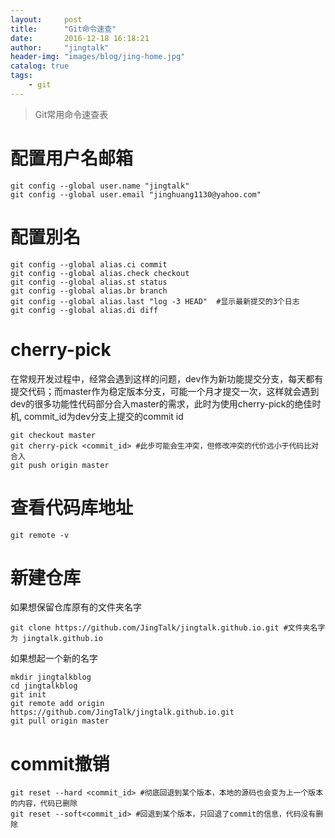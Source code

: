 ```yaml
---
layout:     post
title:      "Git命令速查"
date:       2016-12-18 16:18:21
author:     "jingtalk"
header-img: "images/blog/jing-home.jpg"
catalog: true
tags:
    - git
---
```


> Git常用命令速查表  

# 配置用户名邮箱

    git config --global user.name "jingtalk"
    git config --global user.email "jinghuang1130@yahoo.com"

# 配置別名
    git config --global alias.ci commit
    git config --global alias.check checkout
    git config --global alias.st status
    git config --global alias.br branch
    git config --global alias.last "log -3 HEAD"  #显示最新提交的3个日志
    git config --global alias.di diff

# cherry-pick

在常规开发过程中，经常会遇到这样的问题，dev作为新功能提交分支，每天都有提交代码；而master作为稳定版本分支，可能一个月才提交一次，这样就会遇到dev的很多功能性代码部分合入master的需求，此时为使用cherry-pick的绝佳时机, commit_id为dev分支上提交的commit id

    git checkout master
    git cherry-pick <commit_id> #此步可能会生冲突，但修改冲突的代价远小于代码比对合入
    git push origin master

# 查看代码库地址
    git remote -v

# 新建仓库
如果想保留仓库原有的文件夹名字

    git clone https://github.com/JingTalk/jingtalk.github.io.git #文件夹名字为 jingtalk.github.io
如果想起一个新的名字

    mkdir jingtalkblog
    cd jingtalkblog
    git init
    git remote add origin https://github.com/JingTalk/jingtalk.github.io.git
    git pull origin master

# commit撤销
    git reset --hard <commit_id> #彻底回退到某个版本，本地的源码也会变为上一个版本的内容，代码已删除
    git reset --soft<commit_id> #回退到某个版本，只回退了commit的信息，代码没有删除
